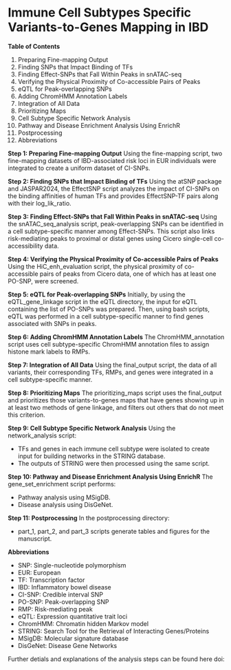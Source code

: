 # Immune Cell Subtypes Specific Variants-to-Genes Mapping in IBD

__Table of Contents__

1. Preparing Fine-mapping Output
2. Finding SNPs that Impact Binding of TFs
3. Finding Effect-SNPs that Fall Within Peaks in snATAC-seq
4. Verifying the Physical Proximity of Co-accessible Pairs of Peaks
5. eQTL for Peak-overlapping SNPs
6. Adding ChromHMM Annotation Labels
7. Integration of All Data
8. Prioritizing Maps
9. Cell Subtype Specific Network Analysis
10. Pathway and Disease Enrichment Analysis Using EnrichR
11. Postprocessing
12. Abbreviations


__Step 1: Preparing Fine-mapping Output__
Using the fine-mapping script, two fine-mapping datasets of IBD-associated risk loci in EUR individuals were integrated to create a uniform dataset of CI-SNPs.


__Step 2: Finding SNPs that Impact Binding of TFs__
Using the atSNP package and JASPAR2024, the EffectSNP script analyzes the impact of CI-SNPs on the binding affinities of human TFs and provides EffectSNP-TF pairs along with their log_lik_ratio.


__Step 3: Finding Effect-SNPs that Fall Within Peaks in snATAC-seq__
Using the snATAC_seq_analysis script, peak-overlapping SNPs can be identified in a cell subtype-specific manner among Effect-SNPs. This script also links risk-mediating peaks to proximal or distal genes using Cicero single-cell co-accessibility data.


__Step 4: Verifying the Physical Proximity of Co-accessible Pairs of Peaks__
Using the HiC_enh_evaluation script, the physical proximity of co-accessible pairs of peaks from Cicero data, one of which has at least one PO-SNP, were screened.


__Step 5: eQTL for Peak-overlapping SNPs__
Initially, by using the eQTL_gene_linkage script in the eQTL directory, the input for eQTL containing the list of PO-SNPs was prepared.
Then, using bash scripts, eQTL was performed in a cell subtype-specific manner to find genes associated with SNPs in peaks.


__Step 6: Adding ChromHMM Annotation Labels__
The ChromHMM_annotation script uses cell subtype-specific ChromHMM annotation files to assign histone mark labels to RMPs.


__Step 7: Integration of All Data__
Using the final_output script, the data of all variants, their corresponding TFs, RMPs, and genes were integrated in a cell subtype-specific manner.


__Step 8: Prioritizing Maps__
The prioritizing_maps script uses the final_output and prioritizes those variants-to-genes maps that have genes showing up in at least two methods of gene linkage, and filters out others that do not meet this criterion.


__Step 9: Cell Subtype Specific Network Analysis__
Using the network_analysis script:
- TFs and genes in each immune cell subtype were isolated to create input for building networks in the STRING database.
- The outputs of STRING were then processed using the same script.


__Step 10: Pathway and Disease Enrichment Analysis Using EnrichR__
The gene_set_enrichment script performs:
- Pathway analysis using MSigDB.
- Disease analysis using DisGeNet.


__Step 11: Postprocessing__
In the postprocessing directory:
- part_1, part_2, and part_3 scripts generate tables and figures for the manuscript.


__Abbreviations__
- SNP: Single-nucleotide polymorphism
- EUR: European
- TF: Transcription factor
- IBD: Inflammatory bowel disease
- CI-SNP: Credible interval SNP
- PO-SNP: Peak-overlapping SNP
- RMP: Risk-mediating peak
- eQTL: Expression quantitative trait loci
- ChromHMM: Chromatin hidden Markov model
- STRING: Search Tool for the Retrieval of Interacting Genes/Proteins
- MSigDB: Molecular signature database
- DisGeNet: Disease Gene Networks


Further detials and explanations of the analysis steps can be found here doi:
